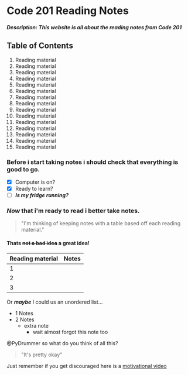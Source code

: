 # Code 201 Reading Notes
##### Description: This website is all about the reading notes from Code 201
## Table of Contents
1. Reading material
2. Reading material
3. Reading material
4. Reading material
5. Reading material
6. Reading material
7. Reading material
8. Reading material
9. Reading material
10. Reading material
11. Reading material
12. Reading material
13. Reading material
14. Reading material
15. Reading material

### Before i start taking notes i should check that everything is good to go.
- [x] Computer is on?
- [x] Ready to learn?
- [ ] ***Is my fridge running?***
### *Now* that i'm ready to read i better take notes.
>"I'm thinking of keeping notes with a table based off each reading material."
#### Thats ~~not a bad idea~~ a great idea!
| Reading material | Notes |
| ------------- |:-------------:| 
| 1 | |
| 2 | |
| 3 | |

Or ***maybe*** I could us an unordered list...
* 1 Notes
* 2 Notes
  * extra note
    * wait almost forgot this note too

@PyDrummer so what do you think of all this?
>"It's pretty okay"

Just remember if you get discouraged here is a [motivational video](https://www.youtube.com/watch?v=CLUkwYKTj7Q/)
